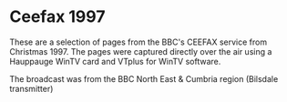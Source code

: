 # Ceefax 1997

These are a selection of pages from the BBC's CEEFAX service from Christmas 1997. The pages were captured directly over the air using a Hauppauge WinTV card and VTplus for WinTV software.

The broadcast was from the BBC North East & Cumbria region (Bilsdale transmitter)
